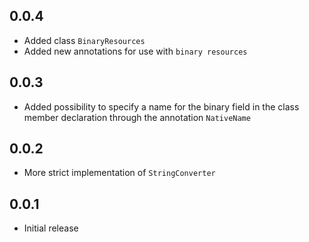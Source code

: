 ## 0.0.4

- Added class `BinaryResources`
- Added new annotations for use with `binary resources`

## 0.0.3

- Added possibility to specify a name for the binary field in the class member declaration through the annotation `NativeName`

## 0.0.2

- More strict implementation of `StringConverter`

## 0.0.1

- Initial release

